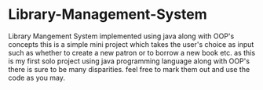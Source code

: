 # Library-Management-System
Library Mangement System implemented using java along with OOP's concepts 
this is a simple mini project which takes the user's choice as input such as whether to create a new patron or to borrow a new book etc.
as this is my first solo project using java programming language along with OOP's there is sure to be many disparities. feel free to mark them out and use the code as you may.
